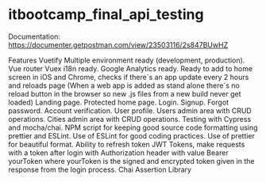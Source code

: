 # itbootcamp_final_api_testing

Documentation: https://documenter.getpostman.com/view/23503116/2s847BUwHZ

Features
Vuetify
Multiple environment ready (development, production).
Vue router
Vuex
i18n ready.
Google Analytics ready.
Ready to add to home screen in iOS and Chrome, checks if there´s an app update every 2 hours and reloads page (When a web app is added as stand alone there´s no reload button in the browser so new .js files from a new build never get loaded)
Landing page.
Protected home page.
Login.
Signup.
Forgot password.
Account verification.
User profile.
Users admin area with CRUD operations.
Cities admin area with CRUD operations.
Testing with Cypress and mocha/chai.
NPM script for keeping good source code formatting using prettier and ESLint.
Use of ESLint for good coding practices.
Use of prettier for beautiful format.
Ability to refresh token
JWT Tokens, make requests with a token after login with Authorization header with value Bearer yourToken where yourToken is the signed and encrypted token given in the response from the login process.
Chai Assertion Library
